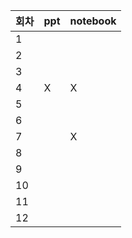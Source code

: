 | 회차 | ppt | notebook |
|------|-----|----------|
|1| | |
|2| | |
|3| | |
|4|X|X|
|5| | |
|6| | |
|7| |X|
|8| | |
|9| | |
|10| | |
|11| | |
|12| | |


